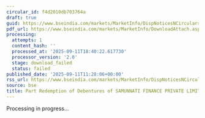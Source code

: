 ```yaml
---
circular_id: f4d2010db703764a
draft: true
guid: https://www.bseindia.com/markets/MarketInfo/DispNoticesNCirculars.aspx?Noticeid={02EFE7C1-E136-476C-BE5A-164046964823}&noticeno=20250911-27&dt=09/11/2025&icount=27&totcount=91&flag=0
pdf_url: https://www.bseindia.com/markets/MarketInfo/DownloadAttach.aspx?id=20250911-27&attachedId=
processing:
  attempts: 1
  content_hash: ''
  processed_at: '2025-09-11T18:40:22.617730'
  processor_version: '2.0'
  stage: download_failed
  status: failed
published_date: '2025-09-11T11:28:06+00:00'
rss_url: https://www.bseindia.com/markets/MarketInfo/DispNoticesNCirculars.aspx?Noticeid={02EFE7C1-E136-476C-BE5A-164046964823}&noticeno=20250911-27&dt=09/11/2025&icount=27&totcount=91&flag=0
source: bse
title: Part Redemption of Debentures of SAMUNNATI FINANCE PRIVATE LIMITED
---
```


Processing in progress...